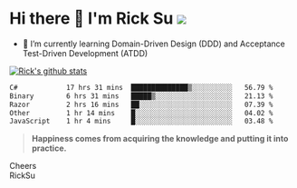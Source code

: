 # Hi there 👋 I'm Rick Su ![](https://komarev.com/ghpvc/?username=ricksu978)
<!--
**ricksu978/ricksu978** is a ✨ _special_ ✨ repository because its `README.md` (this file) appears on your GitHub profile.

Here are some ideas to get you started:

- 🔭 I’m currently working on ...
-->
- 🌱 I’m currently learning Domain-Driven Design (DDD) and Acceptance Test-Driven Development (ATDD)
<!--
- 👯 I’m looking to collaborate on ...
- 🤔 I’m looking for help with ...
- 💬 Ask me about ...
- 📫 How to reach me: ...
- 😄 Pronouns: ...
- ⚡ Fun fact: ...
-->
[![Rick's github stats](https://github-readme-stats.vercel.app/api?username=ricksu978&theme=dark)](https://github.com/ricksu978/ricksu978)

<!--START_SECTION:waka-->

```txt
C#            17 hrs 31 mins  ██████████████▒░░░░░░░░░░   56.79 %
Binary        6 hrs 31 mins   █████▒░░░░░░░░░░░░░░░░░░░   21.13 %
Razor         2 hrs 16 mins   ██░░░░░░░░░░░░░░░░░░░░░░░   07.39 %
Other         1 hr 14 mins    █░░░░░░░░░░░░░░░░░░░░░░░░   04.02 %
JavaScript    1 hr 4 mins     █░░░░░░░░░░░░░░░░░░░░░░░░   03.48 %
```

<!--END_SECTION:waka-->

> **Happiness comes from acquiring the knowledge and putting it into practice.**

Cheers  
RickSu 
